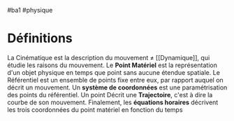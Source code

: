 #ba1 #physique

# Définitions
La Cinématique est la description du mouvement $\neq$ [[Dynamique]], qui étudie les raisons du mouvement.
Le __Point Matériel__ est la représentation d'un objet physique en temps que point sans aucune étendue spatiale.
Le Référentiel est un ensemble de points fixe entre eux, par rapport auquel on décrit un mouvement.
Un __système de coordonnées__ est une paramétrisation des points du référentiel.
Un point Décrit une __Trajectoire__, c'est à dire la courbe de son mouvement.
Finalement, les __équations horaires__ décrivent les trois coordonnées du point matériel en fonction du temps
